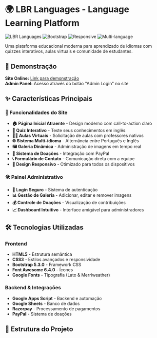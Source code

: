 # 🌍 LBR Languages - Language Learning Platform

![LBR Languages](https://img.shields.io/badge/LBR-Languages-brightgreen)
![Bootstrap](https://img.shields.io/badge/Bootstrap-5.3.0-blue)
![Responsive](https://img.shields.io/badge/Responsive-Yes-success)
![Multi-language](https://img.shields.io/badge/Multi--language-EN%2FPT-orange)

Uma plataforma educacional moderna para aprendizado de idiomas com quizzes interativos, aulas virtuais e comunidade de estudantes.

## 🚀 Demonstração

**Site Online:** [Link para demonstração](#)  
**Admin Panel:** Acesso através do botão "Admin Login" no site

## ✨ Características Principais

### 🎯 Funcionalidades do Site
- **🏠 Página Inicial Atraente** - Design moderno com call-to-action claro
- **🧠 Quiz Interativo** - Teste seus conhecimentos em inglês
- **👨‍🏫 Aulas Virtuais** - Solicitação de aulas com professores nativos
- **🌐 Sistema Multi-idioma** - Alternância entre Português e Inglês
- **🖼️ Galeria Dinâmica** - Administração de imagens em tempo real
- **💝 Sistema de Doações** - Integração com PayPal
- **📞 Formulário de Contato** - Comunicação direta com a equipe
- **📱 Design Responsivo** - Otimizado para todos os dispositivos

### 🛠️ Painel Administrativo
- **🔐 Login Seguro** - Sistema de autenticação
- **📊 Gestão de Galeria** - Adicionar, editar e remover imagens
- **💰 Controle de Doações** - Visualização de contribuições
- **📈 Dashboard Intuitivo** - Interface amigável para administradores

## 🛠️ Tecnologias Utilizadas

### Frontend
- **HTML5** - Estrutura semântica
- **CSS3** - Estilos avançados e responsividade
- **Bootstrap 5.3.0** - Framework CSS
- **Font Awesome 6.4.0** - Ícones
- **Google Fonts** - Tipografia (Lato & Merriweather)

### Backend & Integrações
- **Google Apps Script** - Backend e automação
- **Google Sheets** - Banco de dados
- **Razorpay** - Processamento de pagamentos
- **PayPal** - Sistema de doações

## 📁 Estrutura do Projeto

